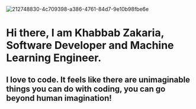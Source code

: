 ![212748830-4c709398-a386-4761-84d7-9e10b98fbe6e](https://github.com/KhabbabZakaria/KhabbabZakaria/assets/46716277/d749e355-208b-4c27-b61b-00af4a9c4677)


# Hi there, I am Khabbab Zakaria, Software Developer and Machine Learning Engineer.
## I love to code. It feels like there are unimaginable things you can do with coding, you can go beyond human imagination!
